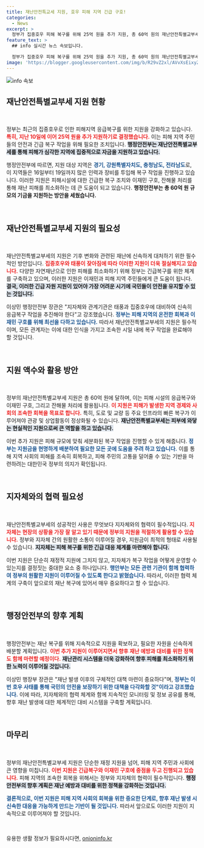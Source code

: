 ```yaml
---
title: 재난안전특교세 지원, 호우 피해 지역 긴급 구호!
categories:
  - News
excerpt: >
  정부가 집중호우 피해 복구를 위해 25억 원을 추가 지원, 총 60억 원의 재난안전특별교부세가 긴급 투입된다. 이재민 구호와 응급복구에 총력을 기울이겠다는 의지를 밝혔다. 클릭하여 자세한 내용을 알아보세요!
feature_text: >
  ## info 실시간 뉴스 속보입니다.

  정부가 집중호우 피해 복구를 위해 25억 원을 추가 지원, 총 60억 원의 재난안전특별교부세가 긴급 투입된다. 이재민 구호와 응급복구에 총력을 기울이겠다는 의지를 밝혔다. 클릭하여 자세한 내용을 알아보세요!
image: 'https://blogger.googleusercontent.com/img/b/R29vZ2xl/AVvXsEixyZcFfHzMRdzZMjFBmAUKJYCLCGyLL1o632UiGVXcaFdKo_bkvkuCioo0uUKlGfBVcT3P84aROyZIXSBEx3Aw5nCQ3pTgDom1WDC4m8eifvWiAmWEEVb4x6G_l8C0QH225ldMjyaFvpxGEBGNO37VmDTDMHGhJPq73UglMfDca1-0aw/s1600/blogspot.png'
---
```


<p><img src="https://blogger.googleusercontent.com/img/b/R29vZ2xl/AVvXsEixyZcFfHzMRdzZMjFBmAUKJYCLCGyLL1o632UiGVXcaFdKo_bkvkuCioo0uUKlGfBVcT3P84aROyZIXSBEx3Aw5nCQ3pTgDom1WDC4m8eifvWiAmWEEVb4x6G_l8C0QH225ldMjyaFvpxGEBGNO37VmDTDMHGhJPq73UglMfDca1-0aw/s1600/blogspot.png" alt="info 속보" /></p>

<h2 data-ke-size="size26">재난안전특별교부세 지원 현황</h2>

<p data-ke-size="size16">&nbsp;</p>

<p>정부는 최근의 집중호우로 인한 피해지역 응급복구를 위한 지원을 강화하고 있습니다. <b><span style="color: #ee2323;">특히, 지난 10일에 이어 25억 원을 추가 지원하기로 결정했습니다.</span></b> 이는 피해 지역 주민들의 안전과 긴급 복구 작업을 위해 필요한 조치입니다. <b><span style="background-color: #21538527;">행정안전부는 재난안전특별교부세를 통해 피해가 심각한 지역에 집중적으로 자금을 지원하고 있습니다.</span></b> </p>

<p>행정안전부에 따르면, 지원 대상 지역은 <b><span style="color: #1a5490;">경기, 강원특별자치도, 충청남도, 전라남도</span></b>로, 이 지역들은 16일부터 19일까지 많은 인력과 장비를 투입해 복구 작업을 진행하고 있습니다. 이러한 지원은 피해시설에 대한 긴급한 복구 조치와 이재민 구호, 잔해물 처리를 통해 재난 피해를 최소화하는 데 큰 도움이 되고 있습니다. <b>행정안전부는 총 60억 원 규모의 기금을 지원하는 방안을 세웠습니다.</b></p>

<p data-ke-size="size16">&nbsp;</p>

<h2 data-ke-size="size26">재난안전특별교부세 지원의 필요성</h2>

<p data-ke-size="size16">&nbsp;</p>

<p>재난안전특별교부세의 지원은 기후 변화와 관련된 재난에 신속하게 대처하기 위한 필수적인 방안입니다. <b><span style="color: #ee2323;">집중호우와 태풍이 잦아짐에 따라 이러한 지원이 더욱 절실해지고 있습니다.</span></b> 다양한 자연재난으로 인한 피해를 최소화하기 위해 정부는 긴급복구를 위한 체계를 구축하고 있으며, 이러한 지원은 이재민과 피해 지역 주민들에게 큰 도움이 됩니다. <b><span style="background-color: #21538527;">결국, 이러한 긴급 자원 지원이 있어야 가장 어려운 시기에 국민들이 안전을 유지할 수 있는 것입니다.</span></b></p>

<p>이상민 행정안전부 장관은 "지자체와 관계기관은 태풍과 집중호우에 대비하여 신속히 응급복구 작업을 추진해야 한다"고 강조했습니다. <b><span style="color: #1a5490;">정부는 피해 지역의 온전한 회복과 이재민 구호를 위해 최선을 다하고 있습니다.</span></b> 따라서 재난안전특별교부세의 지원은 필수적이며, 모든 관계자는 이에 대한 인식을 가지고 조속한 시일 내에 복구 작업을 완료해야 할 것입니다.</p>

<p data-ke-size="size16">&nbsp;</p>

<h2 data-ke-size="size26">지원 액수와 활용 방안</h2>

<p data-ke-size="size16">&nbsp;</p>

<p>정부의 재난안전특별교부세 지원은 총 60억 원에 달하며, 이는 피해 시설의 응급복구와 이재민 구호, 그리고 잔해물 처리에 활용됩니다. <b><span style="color: #ee2323;">이 지원은 피해가 발생한 지역 경제와 사회의 조속한 회복을 목표로 합니다.</span></b> 특히, 도로 및 교량 등 주요 인프라의 빠른 복구가 이루어져야 관광 및 상업활동이 정상화될 수 있습니다. <b><span style="background-color: #21538527;">재난안전특별교부세는 피부에 와닿는 현실적인 지원으로써 큰 역할을 하고 있습니다.</span></b></p>

<p>이번 추가 지원은 피해 규모에 맞춰 세분화된 복구 작업을 진행할 수 있게 해줍니다. <b><span style="color: #1a5490;">정부는 지원금을 현명하게 배분하여 필요한 모든 곳에 도움을 주려 하고 있습니다.</span></b> 이를 통해 지역 사회의 피해를 조속히 회복하고, 피해 주민의 고통을 덜어줄 수 있는 기반을 마련하려는 대한민국 정부의 의지가 확인됩니다.</p>

<p data-ke-size="size16">&nbsp;</p>

<h2 data-ke-size="size26">지자체와의 협력 필요성</h2>

<p data-ke-size="size16">&nbsp;</p>

<p>재난안전특별교부세의 성공적인 사용은 무엇보다 지자체와의 협력이 필수적입니다. <b><span style="color: #ee2323;">지자체는 현장의 상황을 가장 잘 알고 있기 때문에 정부의 지원을 적절하게 활용할 수 있습니다.</span></b> 정부와 지자체 간의 원활한 소통이 이루어질 경우, 지원금이 최적의 형태로 사용될 수 있습니다. <b><span style="background-color: #21538527;">지자체는 피해 복구를 위한 긴급 대응 체계를 마련해야 합니다.</span></b></p>

<p>이번 지원은 단순히 재정적 지원에 그치지 않고, 지자체가 복구 작업을 어떻게 운영할 수 있는지를 결정짓는 중대한 요소 중 하나입니다. <b><span style="color: #1a5490;">행안부는 모든 관련 기관이 함께 협력하여 정부의 원활한 지원이 이루어질 수 있도록 한다고 밝혔습니다.</span></b> 따라서, 이러한 협력 체계의 구축이 앞으로의 재난 복구에 있어서 매우 중요하다고 할 수 있습니다.</p>

<p data-ke-size="size16">&nbsp;</p>

<h2 data-ke-size="size26">행정안전부의 향후 계획</h2>

<p data-ke-size="size16">&nbsp;</p>

<p>행정안전부는 재난 복구를 위해 지속적으로 지원을 확보하고, 필요한 자원을 신속하게 배분할 계획입니다. <b><span style="color: #ee2323;">이번 추가 지원이 이루어지면서 향후 재난 예방과 대비를 위한 정책도 함께 마련할 예정이다.</span></b> <b><span style="background-color: #21538527;">재난관리 시스템을 더욱 강화하여 향후 피해를 최소화하기 위한 노력이 이루어질 것입니다.</span></b></p>

<p>이상민 행장부 장관은 "재난 발생 이후의 구체적인 대책 마련이 중요하다"며, <b><span style="color: #1a5490;">정부는 이번 호우 사태를 통해 국민의 안전을 보장하기 위한 대책을 다각화할 것"이라고 강조했습니다.</span></b> 이에 따라, 지자체와의 협력 체계와 함께 지속적인 모니터링 및 정보 공유를 통해, 향후 재난 발생에 대한 체계적인 대비 시스템을 구축할 계획입니다. </p>

<p data-ke-size="size16">&nbsp;</p>

<h2 data-ke-size="size26">마무리</h2>

<p data-ke-size="size16">&nbsp;</p>

<p>정부의 재난안전특별교부세 지원은 단순한 재정 지원을 넘어, 피해 지역 주민과 사회에 큰 영향을 미칩니다. <b><span style="color: #ee2323;">이번 지원은 긴급복구와 이재민 구호에 중점을 두고 진행되고 있습니다.</span></b> 피해 지역의 조속한 회복을 위해서는 정부와 지자체의 협력이 필수적입니다. <b><span style="background-color: #21538527;">행정안전부의 향후 계획은 재난 예방과 대비를 위한 정책을 강화하는 것입니다.</span></b> </p>

<p><b><span style="color: #1a5490;">결론적으로, 이번 지원은 피해 지역 사회의 회복을 위한 중요한 단계로, 향후 재난 발생 시 신속한 대응을 가능하게 만드는 기반이 될 것입니다.</span></b> 따라서 앞으로도 이러한 지원이 지속적으로 이루어져야 할 것입니다. </p>

<p data-ke-size="size16">&nbsp;</p>
유용한 생활 정보가 필요하시다면, <a href="https://onioninfo.kr" rel="dofollow">onioninfo.kr</a>


